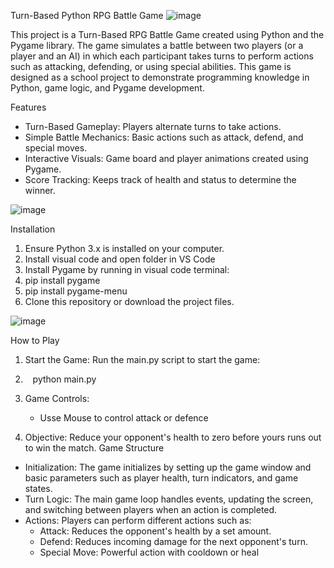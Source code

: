 Turn-Based Python RPG Battle Game
![image](https://github.com/user-attachments/assets/a2944342-7caf-461a-a1c5-4bed5dc5939c)

This project is a Turn-Based RPG Battle Game created using Python and the Pygame library. The game simulates a battle between two players (or a player and an AI) in which each participant takes turns to perform actions such as attacking, defending, or using special abilities. This game is designed as a school project to demonstrate programming knowledge in Python, game logic, and Pygame development.

Features
* Turn-Based Gameplay: Players alternate turns to take actions.
* Simple Battle Mechanics: Basic actions such as attack, defend, and special moves.
* Interactive Visuals: Game board and player animations created using Pygame.
* Score Tracking: Keeps track of health and status to determine the winner.

![image](https://github.com/user-attachments/assets/011da118-2036-46d5-b029-c4de6747283b)

  
Installation
1. Ensure Python 3.x is installed on your computer.
2. Install visual code and open folder in VS Code
3. Install Pygame by running in visual code terminal:
4.   pip install pygame
5.   pip install pygame-menu
6. Clone this repository or download the project files.

![image](https://github.com/user-attachments/assets/b9abcaf6-a84b-49cb-9b89-8840d4740ec5)

   
How to Play
1. Start the Game: Run the main.py script to start the game:
2.    python main.py
     
4. Game Controls:
    * Usse Mouse to control attack or defence      
      
5. Objective: Reduce your opponent's health to zero before yours runs out to win the match.
Game Structure
* Initialization: The game initializes by setting up the game window and basic parameters such as player health, turn indicators, and game states.
* Turn Logic: The main game loop handles events, updating the screen, and switching between players when an action is completed.
* Actions: Players can perform different actions such as:
    * Attack: Reduces the opponent's health by a set amount.
    * Defend: Reduces incoming damage for the next opponent's turn.
    * Special Move: Powerful action with cooldown or heal
      




